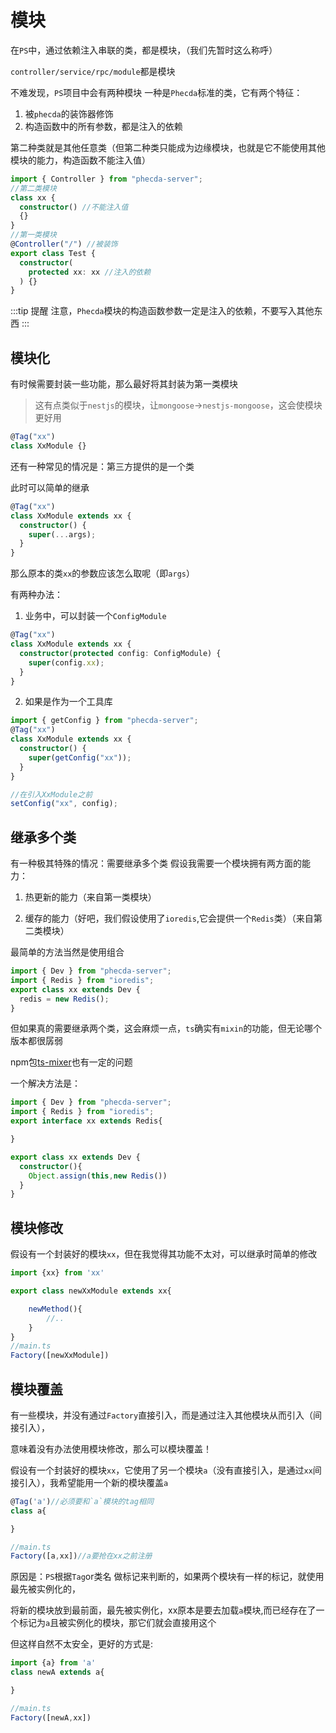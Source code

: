 # 模块

在`PS`中，通过依赖注入串联的类，都是模块，（我们先暂时这么称呼）

`controller/service/rpc/module`都是模块

不难发现，`PS`项目中会有两种模块
一种是`Phecda`标准的类，它有两个特征：

1. 被`phecda`的装饰器修饰
2. 构造函数中的所有参数，都是注入的依赖

第二种类就是其他任意类（但第二种类只能成为边缘模块，也就是它不能使用其他模块的能力，构造函数不能注入值）

```ts
import { Controller } from "phecda-server";
//第二类模块
class xx {
  constructor() //不能注入值
  {}
}
//第一类模块
@Controller("/") //被装饰
export class Test {
  constructor(
    protected xx: xx //注入的依赖
  ) {}
}
```

:::tip 提醒
注意，`Phecda`模块的构造函数参数一定是注入的依赖，不要写入其他东西
:::

## 模块化

有时候需要封装一些功能，那么最好将其封装为第一类模块

> 这有点类似于`nestjs`的模块，让`mongoose`->`nestjs-mongoose`，这会使模块更好用

```ts
@Tag("xx")
class XxModule {}
```

还有一种常见的情况是：第三方提供的是一个类

此时可以简单的继承

```ts
@Tag("xx")
class XxModule extends xx {
  constructor() {
    super(...args);
  }
}
```

那么原本的类`xx`的参数应该怎么取呢（即`args`）

有两种办法：

1. 业务中，可以封装一个`ConfigModule`

```ts
@Tag("xx")
class XxModule extends xx {
  constructor(protected config: ConfigModule) {
    super(config.xx);
  }
}
```

2. 如果是作为一个工具库

```ts
import { getConfig } from "phecda-server";
@Tag("xx")
class XxModule extends xx {
  constructor() {
    super(getConfig("xx"));
  }
}

//在引入XxModule之前
setConfig("xx", config);
```

## 继承多个类

有一种极其特殊的情况：需要继承多个类
假设我需要一个模块拥有两方面的能力：

1. 热更新的能力（来自第一类模块）

2. 缓存的能力（好吧，我们假设使用了`ioredis`,它会提供一个`Redis`类）（来自第二类模块）


最简单的方法当然是使用组合

```ts
import { Dev } from "phecda-server";
import { Redis } from "ioredis";
export class xx extends Dev {
  redis = new Redis();
}
```
但如果真的需要继承两个类，这会麻烦一点，`ts`确实有`mixin`的功能，但无论哪个版本都很孱弱

npm包[ts-mixer](https://github.com/tannerntannern/ts-mixer/tree/master)也有一定的问题

一个解决方法是：
```ts
import { Dev } from "phecda-server";
import { Redis } from "ioredis";
export interface xx extends Redis{

}

export class xx extends Dev {
  constructor(){
    Object.assign(this,new Redis())
  }
}
```


## 模块修改
假设有一个封装好的模块`xx`，但在我觉得其功能不太对，可以继承时简单的修改
```ts
import {xx} from 'xx'

export class newXxModule extends xx{

    newMethod(){
        //..
    }
}
//main.ts
Factory([newXxModule])

```

## 模块覆盖
有一些模块，并没有通过`Factory`直接引入，而是通过注入其他模块从而引入（间接引入），

意味着没有办法使用模块修改，那么可以模块覆盖！

假设有一个封装好的模块`xx`，它使用了另一个模块`a`（没有直接引入，是通过`xx`间接引入），我希望能用一个新的模块覆盖`a`
```ts
@Tag('a')//必须要和`a`模块的tag相同
class a{

}

//main.ts
Factory([a,xx])//a要抢在xx之前注册
```

原因是：`PS`根据`Tag`or类名 做标记来判断的，如果两个模块有一样的标记，就使用最先被实例化的，

将新的模块放到最前面，最先被实例化，xx原本是要去加载`a`模块,而已经存在了一个标记为`a`且被实例化的模块，那它们就会直接用这个

但这样自然不太安全，更好的方式是:

```ts
import {a} from 'a'
class newA extends a{

}

//main.ts
Factory([newA,xx])
```